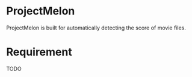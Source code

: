 # ProjectMelon
ProjectMelon is built for automatically detecting the score of movie files.

# Requirement
TODO

